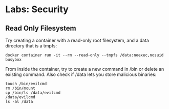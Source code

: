 # Labs: Security

## Read Only Filesystem

Try creating a container with a read-only root filesystem, and a data directory
that is a tmpfs:

```
docker container run -it --rm --read-only --tmpfs /data:noexec,nosuid busybox
```

From inside the container, try to create a new command in /bin or delete an
existing command. Also check if /data lets you store malicious binaries:

```
touch /bin/evilcmd
rm /bin/mount
cp /bin/ls /data/evilcmd
/data/evilcmd
ls -al /data
```



